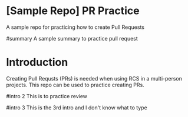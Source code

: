 # [Sample Repo] PR Practice
A sample repo for practicing how to create Pull Requests

#summary
A sample summary to practice pull request

# Introduction
Creating Pull Requsts (PRs) is needed when using RCS in a multi-person projects. This repo can be used to practice creating PRs.

#intro 2
This is to practice review

#intro 3
This is the 3rd intro and I don't know what to type

